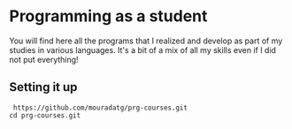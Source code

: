 # Programming as a student

You will find here all the programs that I realized and develop as part of my studies in various languages. It's a bit of a mix of all my skills even if I did not put everything!

## Setting it up

<pre><code> https://github.com/mouradatg/prg-courses.git </code>
<code>cd prg-courses.git</code></pre>

